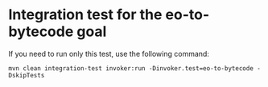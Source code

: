 # Integration test for the eo-to-bytecode goal
If you need to run only this test, use the following command:
```shell
mvn clean integration-test invoker:run -Dinvoker.test=eo-to-bytecode -DskipTests
```